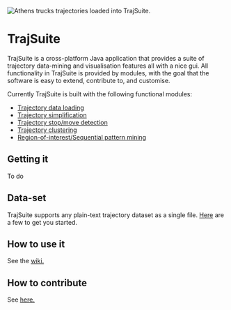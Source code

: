 ![Athens trucks trajectories loaded into TrajSuite.](https://i.imgur.com/rI76yZw.jpg)

# TrajSuite
TrajSuite is a cross-platform Java application that provides a suite of trajectory data-mining and visualisation features all with a nice gui. All functionality in TrajSuite is provided by modules, with the goal that the software is easy to extend, contribute to, and customise.

Currently TrajSuite is built with the following functional modules:
* [Trajectory data loading](https://github.com/lukehb/137-datastructures)
* [Trajectory simplification](https://github.com/lukehb/137-simplification)
* [Trajectory stop/move detection](https://github.com/lukehb/137-stopmove)
* [Trajectory clustering](https://github.com/lukehb/137-clustering)
* [Region-of-interest/Sequential pattern mining](https://github.com/lukehb/137-roi)

## Getting it
To do

## Data-set
TrajSuite supports any plain-text trajectory dataset as a single file. [Here](https://drive.google.com/drive/folders/1sc8aMxWh5cvkVvuY1SY-f-ErV57dOFQa?usp=sharing) are a few to get you started.

## How to use it
See the [wiki.](https://github.com/lukehb/TrajSuite/wiki)

## How to contribute
See [here.](https://github.com/lukehb/TrajSuite/wiki/Contributing)
